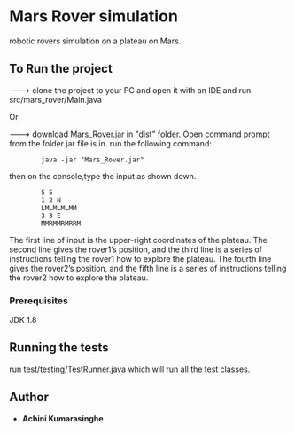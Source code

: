 # Mars Rover simulation

 robotic rovers simulation on a plateau on Mars.

## To Run the project


   ---> clone the project to your PC and open it with an IDE
         and run src/mars_rover/Main.java
         
Or

  ---> download Mars_Rover.jar in "dist" folder.
         Open command prompt from the folder jar file is in.
         run the following command:
         
            java -jar "Mars_Rover.jar" 
  
  then on the console,type the input as shown down.
            
            5 5
            1 2 N
            LMLMLMLMM
            3 3 E
            MMRMMRMRRM
            
  The first line of input is the upper-right coordinates of the plateau.
  The second line gives the rover1’s position, and the third line is a series of instructions telling the rover1 how to
explore the plateau.
 The fourth line gives the rover2’s position, and the fifth line is a series of instructions telling the rover2 how to
explore the plateau.

            
### Prerequisites

JDK 1.8


## Running the tests

run test/testing/TestRunner.java which will run all the test classes.


## Author

* **Achini Kumarasinghe** 



